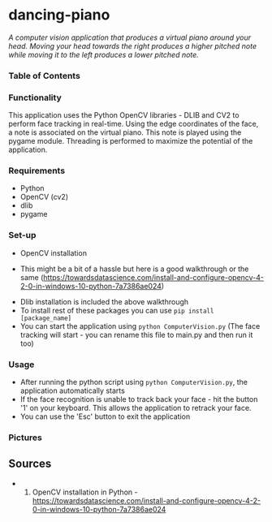 # dancing-piano
*A computer vision application that produces a virtual piano around your head. Moving your head towards the right produces a higher pitched note while moving it to the left produces a lower pitched note.*

### Table of Contents

### Functionality 
This application uses the Python OpenCV libraries - DLIB and CV2 to perform face tracking in real-time. Using the edge coordinates of the face, a note is associated on the virtual piano. This note is played using the pygame module. Threading is performed to maximize the potential of the application. 


### Requirements
* Python 
* OpenCV (cv2)
* dlib
* pygame 

### Set-up
* OpenCV installation 
- This might be a bit of a hassle but here is a good walkthrough or the same (https://towardsdatascience.com/install-and-configure-opencv-4-2-0-in-windows-10-python-7a7386ae024)  

* Dlib installation is included the above walkthrough 
* To install rest of these packages you can use `pip install [package_name]`
* You can start the application using `python ComputerVision.py` (The face tracking will start - you can rename this file to main.py and then run it too)

### Usage 
* After running the python script using `python ComputerVision.py`, the application automatically starts
* If the face recognition is unable to track back your face - hit the button '1' on your keyboard. This allows the application to retrack your face. 
* You can use the 'Esc' button to exit the application  

### Pictures 




## Sources
* 1) OpenCV installation in Python - https://towardsdatascience.com/install-and-configure-opencv-4-2-0-in-windows-10-python-7a7386ae024
